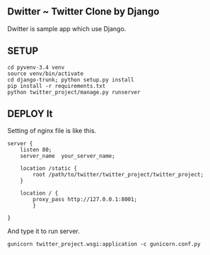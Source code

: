 ## Dwitter ~ Twitter Clone by Django


Dwitter is sample app which use Django.


## SETUP
    cd pyvenv-3.4 venv
    source venv/bin/activate
    cd django-trunk; python setup.py install
    pip install -r requirements.txt
    python twitter_project/manage.py runserver


## DEPLOY It


Setting of nginx file is like this.

    server {
        listen 80;
        server_name  your_server_name;

        location /static {
            root /path/to/twitter/twitter_project/twitter_project;
        }

        location / {
            proxy_pass http://127.0.0.1:8001;
            }

    }

And type it to run server.

    gunicorn twitter_project.wsgi:application -c gunicorn.conf.py


